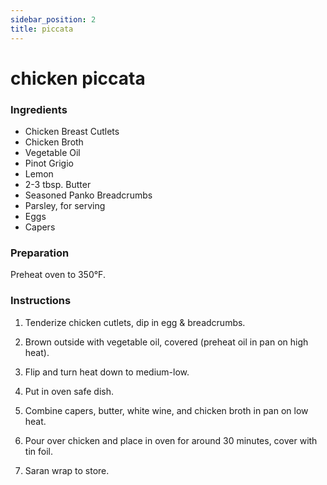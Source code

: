 ```yaml
---
sidebar_position: 2
title: piccata
---
```

# chicken piccata
### Ingredients
- Chicken Breast Cutlets
- Chicken Broth
- Vegetable Oil
- Pinot Grigio
- Lemon
- 2-3 tbsp. Butter
- Seasoned Panko Breadcrumbs
- Parsley, for serving
- Eggs
- Capers

### Preparation
Preheat oven to 350°F.

### Instructions
1. Tenderize chicken cutlets, dip in egg & breadcrumbs.

2. Brown outside with vegetable oil, covered (preheat oil in pan on high heat).

3. Flip and turn heat down to medium-low.

4. Put in oven safe dish.

5. Combine capers, butter, white wine, and chicken broth in pan on low heat.

6. Pour over chicken and place in oven for around 30 minutes, cover with tin foil.

7. Saran wrap to store.